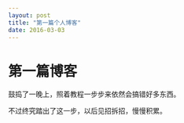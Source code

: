```yaml
---
layout: post
title: "第一篇个人博客"
date: 2016-03-03
---
```


# 第一篇博客


鼓捣了一晚上，照着教程一步步来依然会搞错好多东西。

不过终究踏出了这一步，以后见招拆招，慢慢积累。

